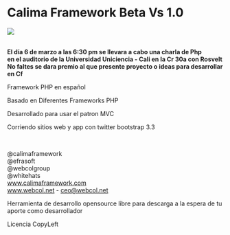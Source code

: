 Calima Framework  Beta Vs 1.0
======

<img src="http://www.calimaframework.com/public_/images/ascii_Cf.PNG"/>

<br><b> El día 6 de marzo a las 6:30 pm se llevara a cabo una charla de Php<br>
en el auditorio de la Universidad Uniciencia - Cali en la Cr 30a con Rosvelt<br>
No faltes se dara premio al que presente proyecto o ideas para desarrollar en Cf<br></b>

Framework PHP en español

Basado en Diferentes Frameworks PHP

Desarrollado para usar el patron MVC

Corriendo sitios web y app con twitter bootstrap 3.3

<br>

@calimaframework<br> @efrasoft<br> @webcolgroup<br> @whitehats<br> www.calimaframework.com<br>
www.webcol.net - ceo@webcol.net<br>

Herramienta de desarrollo opensource libre para descarga a la espera de tu aporte como desarrollador 

Licencia CopyLeft

